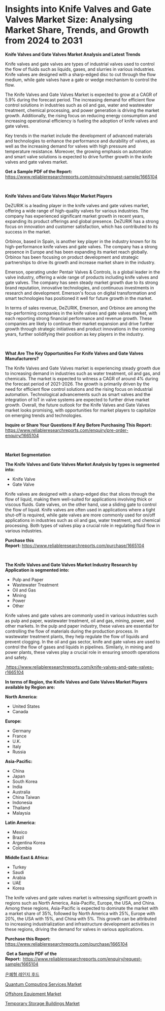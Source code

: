 <p><h1>Insights into Knife Valves and Gate Valves Market Size: Analysing Market Share, Trends, and Growth from 2024 to 2031</h1></p><p><strong>Knife Valves and Gate Valves Market Analysis and Latest Trends</strong></p>
<p><p>Knife valves and gate valves are types of industrial valves used to control the flow of fluids such as liquids, gases, and slurries in various industries. Knife valves are designed with a sharp-edged disc to cut through the flow medium, while gate valves have a gate or wedge mechanism to control the flow.</p><p>The Knife Valves and Gate Valves Market is expected to grow at a CAGR of 5.9% during the forecast period. The increasing demand for efficient flow control solutions in industries such as oil and gas, water and wastewater treatment, chemical processing, and power generation is driving the market growth. Additionally, the rising focus on reducing energy consumption and increasing operational efficiency is fueling the adoption of knife valves and gate valves.</p><p>Key trends in the market include the development of advanced materials and technologies to enhance the performance and durability of valves, as well as the increasing demand for valves with high pressure and temperature resistance. Moreover, the growing emphasis on automation and smart valve solutions is expected to drive further growth in the knife valves and gate valves market.</p></p>
<p><strong>Get a Sample PDF of the Report:&nbsp;</strong> <a href="https://www.reliableresearchreports.com/enquiry/request-sample/1665104">https://www.reliableresearchreports.com/enquiry/request-sample/1665104</a></p>
<p>&nbsp;</p>
<p><strong>Knife Valves and Gate Valves Major Market Players</strong></p>
<p><p>DeZURIK is a leading player in the knife valves and gate valves market, offering a wide range of high-quality valves for various industries. The company has experienced significant market growth in recent years, expanding its product offerings and global presence. DeZURIK has a strong focus on innovation and customer satisfaction, which has contributed to its success in the market.</p><p>Orbinox, based in Spain, is another key player in the industry known for its high-performance knife valves and gate valves. The company has a strong presence in Europe and has been expanding its market reach globally. Orbinox has been focusing on product development and strategic partnerships to drive its growth and increase market share in the industry.</p><p>Emerson, operating under Pentair Valves & Controls, is a global leader in the valve industry, offering a wide range of products including knife valves and gate valves. The company has seen steady market growth due to its strong brand reputation, innovative technologies, and continuous investments in research and development. Emerson's focus on digital transformation and smart technologies has positioned it well for future growth in the market.</p><p>In terms of sales revenue, DeZURIK, Emerson, and Orbinox are among the top-performing companies in the knife valves and gate valves market, with each reporting strong financial performance and revenue growth. These companies are likely to continue their market expansion and drive further growth through strategic initiatives and product innovations in the coming years, further solidifying their position as key players in the industry.</p></p>
<p>&nbsp;</p>
<p><strong>What Are The Key Opportunities For Knife Valves and Gate Valves Manufacturers?</strong></p>
<p><p>The Knife Valves and Gate Valves market is experiencing steady growth due to increasing demand in industries such as water treatment, oil and gas, and chemicals. The market is expected to witness a CAGR of around 4% during the forecast period of 2021-2026. The growth is primarily driven by the need for efficient flow control solutions and the rising focus on industrial automation. Technological advancements such as smart valves and the integration of IoT in valve systems are expected to further drive market growth. Overall, the future outlook for the Knife Valves and Gate Valves market looks promising, with opportunities for market players to capitalize on emerging trends and technologies.</p></p>
<p><strong>Inquire or Share Your Questions If Any Before Purchasing This Report:</strong> <a href="https://www.reliableresearchreports.com/enquiry/pre-order-enquiry/1665104">https://www.reliableresearchreports.com/enquiry/pre-order-enquiry/1665104</a></p>
<p>&nbsp;</p>
<p><strong>Market Segmentation</strong></p>
<p><strong>The Knife Valves and Gate Valves Market Analysis by types is segmented into:</strong></p>
<p><ul><li>Knife Valve</li><li>Gate Valve</li></ul></p>
<p><p>Knife valves are designed with a sharp-edged disc that slices through the flow of liquid, making them well-suited for applications involving thick or viscous fluids. Gate valves, on the other hand, use a sliding gate to control the flow of liquid. Knife valves are often used in applications where a tight shut-off is required, while gate valves are more commonly used for on/off applications in industries such as oil and gas, water treatment, and chemical processing. Both types of valves play a crucial role in regulating fluid flow in various industries.</p></p>
<p><strong>Purchase this Report:&nbsp;</strong><a href="https://www.reliableresearchreports.com/purchase/1665104">https://www.reliableresearchreports.com/purchase/1665104</a></p>
<p>&nbsp;</p>
<p><strong>The Knife Valves and Gate Valves Market Industry Research by Application is segmented into:</strong></p>
<p><ul><li>Pulp and Paper</li><li>Wastewater Treatment</li><li>Oil and Gas</li><li>Mining</li><li>Power</li><li>Other</li></ul></p>
<p><p>Knife valves and gate valves are commonly used in various industries such as pulp and paper, wastewater treatment, oil and gas, mining, power, and other markets. In the pulp and paper industry, these valves are essential for controlling the flow of materials during the production process. In wastewater treatment plants, they help regulate the flow of liquids and prevent clogging. In the oil and gas sector, knife and gate valves are used to control the flow of gases and liquids in pipelines. Similarly, in mining and power plants, these valves play a crucial role in ensuring smooth operations and safety.</p></p>
<p><a href="https://www.reliableresearchreports.com/knife-valves-and-gate-valves-r1665104">&nbsp;https://www.reliableresearchreports.com/knife-valves-and-gate-valves-r1665104</a></p>
<p><strong>In terms of Region, the Knife Valves and Gate Valves Market Players available by Region are:</strong></p>
<p>
    <p> <strong> North America: </strong>
        <ul>
            <li>United States</li>
            <li>Canada</li>
        </ul>
        </p> 
    <p> <strong> Europe: </strong>
        <ul>
            <li>Germany</li>
            <li>France</li>
            <li>U.K.</li>
            <li>Italy</li>
            <li>Russia</li>
        </ul>
        </p> 
    <p> <strong> Asia-Pacific: </strong>
        <ul>
            <li>China</li>
            <li>Japan</li>
            <li>South Korea</li>
            <li>India</li>
            <li>Australia</li>
            <li>China Taiwan</li>
            <li>Indonesia</li>
            <li>Thailand</li>
            <li>Malaysia</li>
        </ul>
        </p> 
    <p> <strong> Latin America: </strong>
        <ul>
            <li>Mexico</li>
            <li>Brazil</li>
            <li>Argentina Korea</li>
            <li>Colombia</li>
        </ul>
        </p> 
    <p> <strong> Middle East & Africa: </strong>
        <ul>
            <li>Turkey</li>
            <li>Saudi</li>
            <li>Arabia</li>
            <li>UAE</li>
            <li>Korea</li>
        </ul>
    </p>
    </p>
<p><p>The knife valves and gate valves market is witnessing significant growth in regions such as North America, Asia-Pacific, Europe, the USA, and China. Among these regions, Asia-Pacific is expected to dominate the market with a market share of 35%, followed by North America with 25%, Europe with 20%, the USA with 15%, and China with 5%. This growth can be attributed to increasing industrialization and infrastructure development activities in these regions, driving the demand for valves in various applications.</p></p>
<p><strong>Purchase this Report: </strong><a href="https://www.reliableresearchreports.com/purchase/1665104">https://www.reliableresearchreports.com/purchase/1665104</a></p>
<p>&nbsp;<strong>Get a Sample PDF of the Report:&nbsp;&nbsp;</strong><a href="https://www.reliableresearchreports.com/enquiry/request-sample/1665104">https://www.reliableresearchreports.com/enquiry/request-sample/1665104</a></p>
<p><strong></strong></p>
<p><p><a href="https://medium.com/@lizaheller2023/%EC%88%A8%EA%B2%A8%EC%A7%84-%EB%A0%88%EC%9D%B8%EC%A7%80-%ED%9B%84%EB%93%9C-%EC%8B%9C%EC%9E%A5-%EB%B6%84%EC%84%9D-%EA%B8%80%EB%A1%9C%EB%B2%8C-%EC%82%B0%EC%97%85-%EC%A0%84%EB%A7%9D%EA%B3%BC-%EC%98%88%EC%B8%A1-2024%EB%85%84%EB%B6%80%ED%84%B0-2031%EB%85%84-0dd25af639a7">은폐형 레인지 후드</a></p><p><a href="https://medium.com/@williambatz1907/quantum-computing-services-market-comprehensive-assessment-by-type-application-and-geography-959a6b8e880b">Quantum Computing Services Market</a></p><p><a href="https://www.linkedin.com/pulse/analyzing-offshore-equipment-market-global-industry-perspective-e2eic">Offshore Equipment Market</a></p><p><a href="https://www.linkedin.com/pulse/temporary-storage-buildings-market-analysis-its-cagr-segmentation-sn9bf">Temporary Storage Buildings Market</a></p></p>